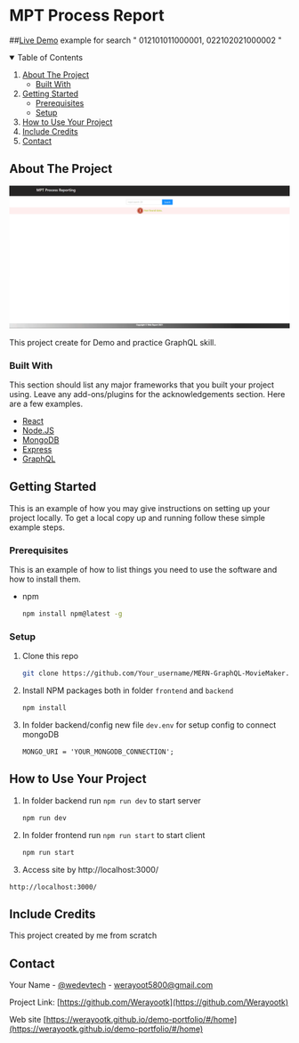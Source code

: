 # MPT Process Report

##[Live Demo](https://mptreport.herokuapp.com/)
example for search " 012101011000001, 022102021000002 "

<!-- TABLE OF CONTENTS -->
<details open="open">
  <summary>Table of Contents</summary>
  <ol>
    <li>
      <a href="#about-the-project">About The Project</a>
      <ul>
        <li><a href="#built-with">Built With</a></li>
      </ul>
    </li>
    <li>
      <a href="#getting-started">Getting Started</a>
      <ul>
        <li><a href="#prerequisites">Prerequisites</a></li>
        <li><a href="#setup">Setup</a></li>
      </ul>
    </li>
    <li><a href="#How-to-Use-Your-Project">How to Use Your Project </a></li>
    <li><a href="#Include-Credits">Include Credits</a></li>
    <li><a href="#contact">Contact</a></li>
  </ol>
</details>

<!-- ABOUT THE PROJECT -->
## About The Project

![](https://github.com/Werayootk/MPT_Demo/blob/develop/images/mpt.gif)

This project create for Demo and practice GraphQL skill.

### Built With

This section should list any major frameworks that you built your project using. Leave any add-ons/plugins for the acknowledgements section. Here are a few examples.
* [React](https://reactjs.org/)
* [Node.JS](https://nodejs.org/en/)
* [MongoDB](https://www.mongodb.com/)
* [Express](https://expressjs.com/)
* [GraphQL](https://graphql.org/)

<!-- GETTING STARTED -->
## Getting Started

This is an example of how you may give instructions on setting up your project locally.
To get a local copy up and running follow these simple example steps.

### Prerequisites

This is an example of how to list things you need to use the software and how to install them.
* npm
  ```sh
  npm install npm@latest -g
  ```

### Setup

1. Clone this repo
   ```sh
   git clone https://github.com/Your_username/MERN-GraphQL-MovieMaker.git
   ```
2. Install NPM packages both in folder `frontend` and `backend`
   ```sh
   npm install
   ```
3. In folder backend/config new file `dev.env` for setup config to connect mongoDB
   ```
   MONGO_URI = 'YOUR_MONGODB_CONNECTION';
   ```
<!-- How to Use Your Project -->
## How to Use Your Project

1. In folder backend run `npm run dev` to start server
   ```sh
   npm run dev
   ```
2. In folder frontend run `npm run start` to start client
   ```sh
   npm run start
   ```
3. Access site by http://localhost:3000/
```
http://localhost:3000/
```

<!-- Include Credits -->
## Include Credits

This project created by me from scratch

<!-- CONTACT -->
## Contact

Your Name - [@wedevtech](https://twitter.com/wedevtech) - werayoot5800@gmail.com

Project Link: [https://github.com/Werayootk](https://github.com/Werayootk)

Web site [https://werayootk.github.io/demo-portfolio/#/home](https://werayootk.github.io/demo-portfolio/#/home)

